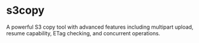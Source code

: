# s3copy
A powerful S3 copy tool with advanced features including multipart upload, resume capability, ETag checking, and concurrent operations.
